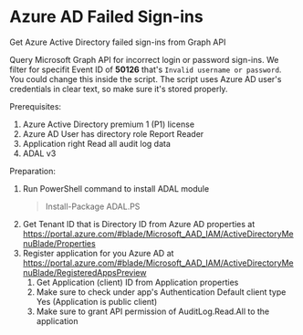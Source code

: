 # Azure AD Failed Sign-ins
Get Azure Active Directory failed sign-ins from Graph API

Query Microsoft Graph API for incorrect login or password sign-ins. We filter for specifit Event ID of **50126** that's `Invalid username or password`. You could change this inside the script. The script uses Azure AD user's credentials in clear text, so make sure it's stored properly.

Prerequisites:
1. Azure Active Directory premium 1 (P1) license
1. Azure AD User has directory role Report Reader
1. Application right Read all audit log data
1. ADAL v3 

Preparation:
1. Run PowerShell command to install ADAL module
   >Install-Package ADAL.PS
1. Get Tenant ID that is Directory ID from Azure AD properties at https://portal.azure.com/#blade/Microsoft_AAD_IAM/ActiveDirectoryMenuBlade/Properties
1. Register application for you Azure AD at https://portal.azure.com/#blade/Microsoft_AAD_IAM/ActiveDirectoryMenuBlade/RegisteredAppsPreview
   1. Get Application (client) ID from Application properties
   1. Make sure to check under app's Authentication Default client type Yes (Application is public client)
   1. Make sure to grant API permission of AuditLog.Read.All to the application 
 
